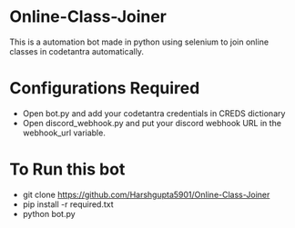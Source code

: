 # Online-Class-Joiner
This is a automation bot made in python using selenium to join online classes in codetantra automatically.

# Configurations Required
- Open bot.py and add your codetantra credentials in CREDS dictionary
- Open discord_webhook.py and put your discord webhook URL in the webhook_url variable.

# To Run this bot 
- git clone https://github.com/Harshgupta5901/Online-Class-Joiner
- pip install -r required.txt
- python bot.py


